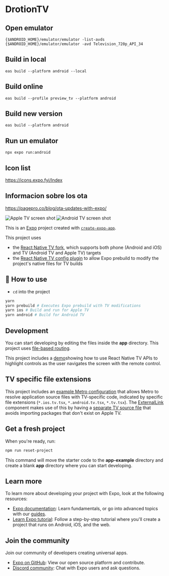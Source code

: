 # DrotionTV

## Open emulator
```shell
{$ANDROID_HOME}/emulator/emulator -list-avds
{$ANDROID_HOME}/emulator/emulator -avd Television_720p_API_34
```



## Build in local
```shell
eas build --platform android --local
```

## Build online
```shell
eas build --profile preview_tv --platform android
```

## Build new version
```shell
eas build --platform android
``` 


## Run un emulator
```shell
npx expo run:android
```

## Icon list
https://icons.expo.fyi/Index

## Informacion sobre los ota
https://pagepro.co/blog/ota-updates-with-expo/














![Apple TV screen shot](https://github.com/douglowder/examples/assets/6577821/a881466f-a7a0-4c66-b1fc-33235c466997)
![Android TV screen shot](https://github.com/douglowder/examples/assets/6577821/815c8e01-8275-4cc1-bd57-b9c8bce1fb02) 

This is an [Expo](https://expo.dev) project created with [`create-expo-app`](https://www.npmjs.com/package/create-expo-app).

This project uses

- the [React Native TV fork](https://github.com/react-native-tvos/react-native-tvos), which supports both phone (Android and iOS) and TV (Android TV and Apple TV) targets
- the [React Native TV config plugin](https://github.com/react-native-tvos/config-tv/tree/main/packages/config-tv) to allow Expo prebuild to modify the project's native files for TV builds

## 🚀 How to use

- `cd` into the project

```sh
yarn
yarn prebuild # Executes Expo prebuild with TV modifications
yarn ios # Build and run for Apple TV
yarn android # Build for Android TV
```

## Development

You can start developing by editing the files inside the **app** directory. This project uses [file-based routing](https://docs.expo.dev/router/introduction).

This project includes a [demo](./components/EventHandlingDemo.tsx)showing how to use React Native TV APIs to highlight controls as the user navigates the screen with the remote control.

## TV specific file extensions

This project includes an [example Metro configuration](./metro.config.js) that allows Metro to resolve application source files with TV-specific code, indicated by specific file extensions (`*.ios.tv.tsx`, `*.android.tv.tsx`, `*.tv.tsx`). The [ExternalLink](./components/ExternalLink.tsx) component makes use of this by having a [separate TV source file](./components/ExternalLink.tv.tsx) that avoids importing packages that don't exist on Apple TV.

## Get a fresh project

When you're ready, run:

```bash
npm run reset-project
```

This command will move the starter code to the **app-example** directory and create a blank **app** directory where you can start developing.

## Learn more

To learn more about developing your project with Expo, look at the following resources:

- [Expo documentation](https://docs.expo.dev/): Learn fundamentals, or go into advanced topics with our [guides](https://docs.expo.dev/guides).
- [Learn Expo tutorial](https://docs.expo.dev/learn): Follow a step-by-step tutorial where you'll create a project that runs on Android, iOS, and the web.

## Join the community

Join our community of developers creating universal apps.

- [Expo on GitHub](https://github.com/expo/expo): View our open source platform and contribute.
- [Discord community](https://chat.expo.dev): Chat with Expo users and ask questions.
